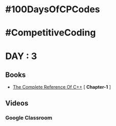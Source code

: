 # #100DaysOfCPCodes
# #CompetitiveCoding 

# DAY : 3

## Books

* [The Complete Reference Of C++](https://github.com/bitandbytes8/100DaysOfCCCodes-CompetitiveCoding/blob/master/books/The%20Complete%20Reference%20Of%20C%2B%2B.pdf) [ **Chapter-1** ]

 
## Videos

### Google Classroom


